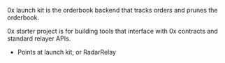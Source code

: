 0x launch kit is the orderbook backend that tracks orders and prunes the orderbook.

0x starter project is for building tools that interface with 0x contracts and standard relayer APIs.
 - Points at launch kit, or RadarRelay